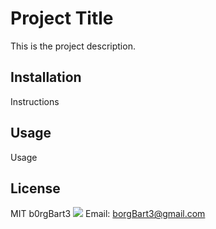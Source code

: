 # Project Title
This is the project description.
## Installation
Instructions
## Usage
Usage
## License
MIT
b0rgBart3
[![](https://github.com/b0rgBart3.png?size=90)](https://github.com/remarkablemark)
Email: borgBart3@gmail.com
